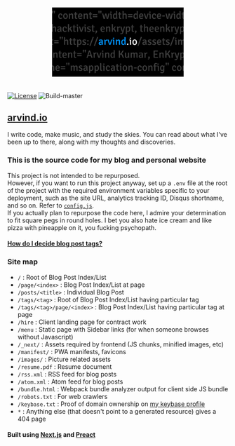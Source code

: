 # [<p align="center"><img src="https://raw.githubusercontent.com/EnKrypt/arvind.io/master/public/images/preview.png" width="300" /></p>](https://arvind.io)

[![License](https://img.shields.io/github/license/EnKrypt/arvind.io.svg)](https://raw.githubusercontent.com/EnKrypt/arvind.io/master/LICENSE)
![Build-master](https://img.shields.io/circleci/build/github/EnKrypt/arvind.io/master.svg)

## [arvind.io](https://arvind.io)

I write code, make music, and study the skies. You can read about what I've been up to there, along with my thoughts and discoveries.

### This is the source code for my blog and personal website

This project is not intended to be repurposed. \
 However, if you want to run this project anyway, set up a `.env` file at the root of the project with the required environment variables specific to your deployment, such as the site URL, analytics tracking ID, Disqus shortname, and so on. Refer to [`config.js`](https://github.com/EnKrypt/arvind.io/blob/master/extractors/config.js). \
 If you actually plan to repurpose the code here, I admire your determination to fit square pegs in round holes. I bet you also hate ice cream and like pizza with pineapple on it, you fucking psychopath.

#### [How do I decide blog post tags?](https://github.com/EnKrypt/arvind.io/blob/master/tags-guide.md)

### Site map

- `/` : Root of Blog Post Index/List
- `/page/<index>` : Blog Post Index/List at page
- `/posts/<title>` : Individual Blog Post
- `/tags/<tag>` : Root of Blog Post Index/List having particular tag
- `/tags/<tag>/page/<index>` : Blog Post Index/List having particular tag at page
- `/hire` : Client landing page for contract work
- `/menu` : Static page with Sidebar links (for when someone browses without Javascript)
- `/_next/` : Assets required by frontend (JS chunks, minified images, etc)
- `/manifest/` : PWA manifests, favicons
- `/images/` : Picture related assets
- `/resume.pdf` : Resume document
- `/rss.xml` : RSS feed for blog posts
- `/atom.xml` : Atom feed for blog posts
- `/bundle.html` : Webpack bundle analyzer output for client side JS bundle
- `/robots.txt` : For web crawlers
- `/keybase.txt` : Proof of domain ownership on [my keybase profile](https://keybase.io/enkrypt)
- `*` : Anything else (that doesn't point to a generated resource) gives a 404 page

#### Built using [Next.js](https://nextjs.org/) and [Preact](https://preactjs.com/)
